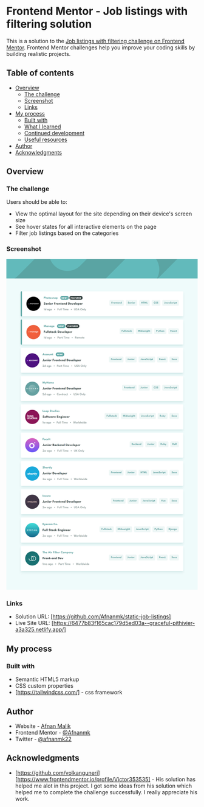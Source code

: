 # Frontend Mentor - Job listings with filtering solution

This is a solution to the [Job listings with filtering challenge on Frontend Mentor](https://www.frontendmentor.io/challenges/job-listings-with-filtering-ivstIPCt). Frontend Mentor challenges help you improve your coding skills by building realistic projects. 

## Table of contents

- [Overview](#overview)
  - [The challenge](#the-challenge)
  - [Screenshot](#screenshot)
  - [Links](#links)
- [My process](#my-process)
  - [Built with](#built-with)
  - [What I learned](#what-i-learned)
  - [Continued development](#continued-development)
  - [Useful resources](#useful-resources)
- [Author](#author)
- [Acknowledgments](#acknowledgments)


## Overview

### The challenge

Users should be able to:

- View the optimal layout for the site depending on their device's screen size
- See hover states for all interactive elements on the page
- Filter job listings based on the categories

### Screenshot

![](./joblist-filter.jpg)


### Links

- Solution URL: [https://github.com/Afnanmk/static-job-listings]
- Live Site URL: [https://6477b83f165cac179d5ed03a--graceful-pithivier-a3a325.netlify.app/]

## My process

### Built with

- Semantic HTML5 markup
- CSS custom properties
- [https://tailwindcss.com/] - css framework



## Author

- Website - [Afnan Malik](https://afnanmk.github.io/portfolio-production/)
- Frontend Mentor - [@Afnanmk](https://www.frontendmentor.io/profile/Afnanmk)
- Twitter - [@afnanmk22](https://twitter.com/afnanmk22)


## Acknowledgments

- [https://github.com/volkanguneri] [https://www.frontendmentor.io/profile/Victor353535] - His solution has helped me alot in this project. I got some ideas from his solution which helped me to complete the challenge successfully. I really appreciate his work.


